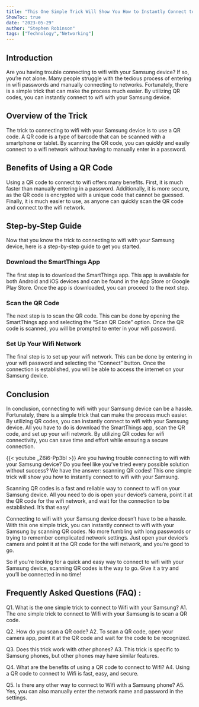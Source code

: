 ```yaml
---
title: "This One Simple Trick Will Show You How to Instantly Connect to Wifi with Your Samsung - Scanning QR Codes Has Never Been Easier!"
ShowToc: true 
date: "2023-05-29"
author: "Stephen Robinson" 
tags: ["Technology","Networking"]
---
```

## Introduction

Are you having trouble connecting to wifi with your Samsung device? If so, you’re not alone. Many people struggle with the tedious process of entering in wifi passwords and manually connecting to networks. Fortunately, there is a simple trick that can make the process much easier. By utilizing QR codes, you can instantly connect to wifi with your Samsung device. 

## Overview of the Trick

The trick to connecting to wifi with your Samsung device is to use a QR code. A QR code is a type of barcode that can be scanned with a smartphone or tablet. By scanning the QR code, you can quickly and easily connect to a wifi network without having to manually enter in a password. 

## Benefits of Using a QR Code

Using a QR code to connect to wifi offers many benefits. First, it is much faster than manually entering in a password. Additionally, it is more secure, as the QR code is encrypted with a unique code that cannot be guessed. Finally, it is much easier to use, as anyone can quickly scan the QR code and connect to the wifi network. 

## Step-by-Step Guide

Now that you know the trick to connecting to wifi with your Samsung device, here is a step-by-step guide to get you started. 

### Download the SmartThings App

The first step is to download the SmartThings app. This app is available for both Android and iOS devices and can be found in the App Store or Google Play Store. Once the app is downloaded, you can proceed to the next step. 

### Scan the QR Code

The next step is to scan the QR code. This can be done by opening the SmartThings app and selecting the “Scan QR Code” option. Once the QR code is scanned, you will be prompted to enter in your wifi password. 

### Set Up Your Wifi Network

The final step is to set up your wifi network. This can be done by entering in your wifi password and selecting the “Connect” button. Once the connection is established, you will be able to access the internet on your Samsung device. 

## Conclusion

In conclusion, connecting to wifi with your Samsung device can be a hassle. Fortunately, there is a simple trick that can make the process much easier. By utilizing QR codes, you can instantly connect to wifi with your Samsung device. All you have to do is download the SmartThings app, scan the QR code, and set up your wifi network. By utilizing QR codes for wifi connectivity, you can save time and effort while ensuring a secure connection.

{{< youtube _Z6i6-Pp3bI >}} 
Are you having trouble connecting to wifi with your Samsung device? Do you feel like you’ve tried every possible solution without success? We have the answer: scanning QR codes! This one simple trick will show you how to instantly connect to wifi with your Samsung.

Scanning QR codes is a fast and reliable way to connect to wifi on your Samsung device. All you need to do is open your device’s camera, point it at the QR code for the wifi network, and wait for the connection to be established. It’s that easy!

Connecting to wifi with your Samsung device doesn’t have to be a hassle. With this one simple trick, you can instantly connect to wifi with your Samsung by scanning QR codes. No more fumbling with long passwords or trying to remember complicated network settings. Just open your device’s camera and point it at the QR code for the wifi network, and you’re good to go.

So if you’re looking for a quick and easy way to connect to wifi with your Samsung device, scanning QR codes is the way to go. Give it a try and you’ll be connected in no time!

## Frequently Asked Questions (FAQ) :
Q1. What is the one simple trick to connect to Wifi with your Samsung?
A1. The one simple trick to connect to Wifi with your Samsung is to scan a QR code.

Q2. How do you scan a QR code?
A2. To scan a QR code, open your camera app, point it at the QR code and wait for the code to be recognized.

Q3. Does this trick work with other phones?
A3. This trick is specific to Samsung phones, but other phones may have similar features.

Q4. What are the benefits of using a QR code to connect to Wifi?
A4. Using a QR code to connect to Wifi is fast, easy, and secure.

Q5. Is there any other way to connect to Wifi with a Samsung phone?
A5. Yes, you can also manually enter the network name and password in the settings.


